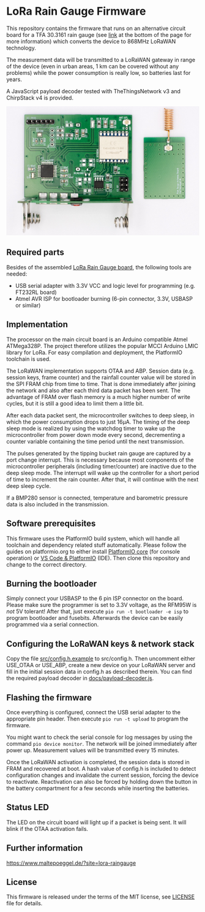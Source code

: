 # LoRa Rain Gauge Firmware

This repository contains the firmware that runs on an alternative circuit board for a TFA 30.3161 rain gauge (see [link](#further-information) at the bottom of the page for more information) which converts the device to 868MHz LoRaWAN technology.

The measurement data will be transmitted to a LoRaWAN gateway in range of the device (even in urban areas, 1 km can be covered without any problems) while the power consumption is really low, so batteries last for years.

A JavaScript payload decoder tested with TheThingsNetwork v3 and ChirpStack v4 is provided.

![LoRa Rain Gauge printed circuit board](./docs/raingauge_board.jpg)

## Required parts

Besides of the assembled [LoRa Rain Gauge board](https://www.maltepoeggel.de/?site=lora-raingauge), the following tools are needed:

- USB serial adapter with 3.3V VCC and logic level for programming (e.g. FT232RL board)
- Atmel AVR ISP for bootloader burning (6-pin connector, 3.3V, USBASP or similar)

## Implementation

The processor on the main circuit board is an Arduino compatible Atmel ATMega328P. The project therefore utilizes the popular MCCI Arduino LMIC library for LoRa. For easy compilation and deployment, the PlatformIO toolchain is used.

The LoRaWAN implementation supports OTAA and ABP. Session data (e.g. session keys, frame counter) and the rainfall counter value will be stored in the SPI FRAM chip from time to time. That is done immediately after joining the network and also after each third data packet has been sent. The advantage of FRAM over flash memory is a much higher number of write cycles, but it is still a good idea to limit them a little bit.

After each data packet sent, the microcontroller switches to deep sleep, in which the power consumption drops to just 16µA. The timing of the deep sleep mode is realized by using the watchdog timer to wake up the microcontroller from power down mode every second, decrementing a counter variable containing the time period until the next transmission.

The pulses generated by the tipping bucket rain gauge are captured by a port change interrupt. This is necessary because most components of the microcontroller peripherals (including timer/counter) are inactive due to the deep sleep mode. The interrupt will wake up the controller for a short period of time to increment the rain counter. After that, it will continue with the next deep sleep cycle.

If a BMP280 sensor is connected, temperature and barometric pressure data is also included in the transmission.

## Software prerequisites

This firmware uses the PlatformIO build system, which will handle all toolchain and dependency related stuff automatically. Please follow the guides on platformio.org to either install [PlatformIO core](https://platformio.org/install/cli) (for console operation) or [VS Code & PlatformIO](https://platformio.org/install/ide) (IDE). Then clone this repository and change to the correct directory.

## Burning the bootloader

Simply connect your USBASP to the 6 pin ISP connector on the board. Please make sure the programmer is set to 3.3V voltage, as the RFM95W is *not* 5V tolerant! After that, just execute ```pio run -t bootloader -e isp``` to program bootloader and fusebits. Afterwards the device can be easily programmed via a serial connection.


## Configuring the LoRaWAN keys & network stack

Copy the file [src/config.h.example](src/config.h.example) to src/config.h. Then uncomment either USE_OTAA or USE_ABP, create a new device on your LoRaWAN server and fill in the initial session data in config.h as described therein. You can find the required payload decoder in [docs/payload-decoder.js](docs/payload-decoder.js).

## Flashing the firmware

Once everything is configured, connect the USB serial adapter to the appropriate pin header. Then execute ```pio run -t upload``` to program the firmware.

You might want to check the serial console for log messages by using the command ```pio device monitor```. The network will be joined immediately after power up. Measurement values will be transmitted every 15 minutes.

Once the LoRaWAN activation is completed, the session data is stored in FRAM and recovered at boot. A hash value of config.h is included to detect configuration changes and invalidate the current session, forcing the device to reactivate. Reactivation can also be forced by holding down the button in the battery compartment for a few seconds while inserting the batteries.

## Status LED

The LED on the circuit board will light up if a packet is being sent. It will blink if the OTAA activation fails.

## Further information

https://www.maltepoeggel.de/?site=lora-raingauge

## License

This firmware is released under the terms of the MIT license, see [LICENSE](LICENSE) file for details.
